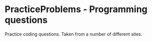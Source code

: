  PracticeProblems - Programming questions
 =========================================
 Practice coding questions. Taken from a number of different sites.
